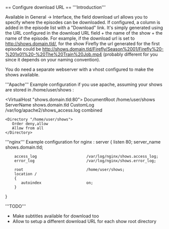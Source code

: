 == Configure download URL ==
<span class="section">'''Introduction'''</span>

Available in General -> Interface, the field download url allows you to specify where the episodes can be downloaded.
If configured, a column is added in the episode list with a "Download" link. It's simply generated using the URL configured in the
download URL field + the name of the show + the name of the episode.
For example, if the download url is set to http://shows.domain.tld/, for the show Firefly the url generated
for the first episode could be http://shows.domain.tld/Firefly/Season%2001/Firefly%20-%201x01%20-%20The%20Train%20Job.mp4
(probably different for you since it depends on your naming convention).

You do need a separate webserver with a vhost configured to make the shows available.

<span class="section">'''Apache'''</span>
Example configuration if you use apache, assuming your shows are stored in /home/user/shows :

  <VirtualHost "shows.domain.tld:80">
    DocumentRoot /home/user/shows
    ServerName shows.domain.tld
    CustomLog /var/log/apache2/shows_access.log combined
  
    <Directory "/home/user/shows">
       Order deny,allow
       Allow from all
    </Directory>
  </VirtualHost>


<span class="section">'''nginx'''</span>
Example configuration for nginx :
  server
  {
        listen                          80;
        server_name                     shows.domain.tld;
  
        access_log                      /var/log/nginx/shows.access_log;
        error_log                       /var/log/nginx/shows.error_log;
  
        root                            /home/user/shows;
        location /
        {
           autoindex                    on;
        }
  }

<span class="section">'''TODO'''</span>
- Make subtitles available for download too
- Allow to setup a different download URL for each show root directory